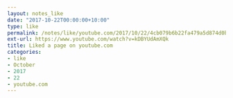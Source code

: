 ```yaml
---
layout: notes_like
date: "2017-10-22T00:00:00+10:00"
type: like
permalink: /notes/like/youtube.com/2017/10/22/4cb079b6b22fa479a5d874d0bc88b7dd24f4a986.html
ext-url: https://www.youtube.com/watch?v=kDBYUdAmXQk
title: Liked a page on youtube.com
categories:
- like
- October
- 2017
- 22
- youtube.com
---
```

